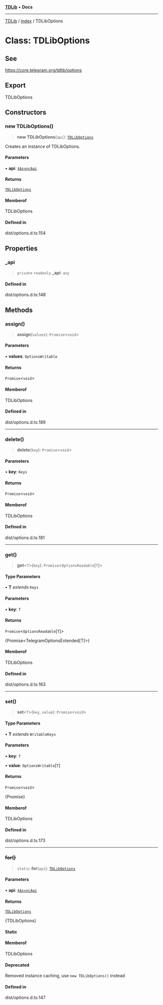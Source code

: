 [**TDLib**](../../README.md) • **Docs**

***

[TDLib](../../modules.md) / [index](../README.md) / TDLibOptions

# Class: TDLibOptions

## See

https://core.telegram.org/tdlib/options

## Export

TDLibOptions

## Constructors

### new TDLibOptions()

> **new TDLibOptions**(`api`): [`TDLibOptions`](TDLibOptions.md)

Creates an instance of TDLibOptions.

#### Parameters

• **api**: [`$AsyncApi`](../namespaces/types/namespaces/default/classes/$AsyncApi.md)

#### Returns

[`TDLibOptions`](TDLibOptions.md)

#### Memberof

TDLibOptions

#### Defined in

dist/options.d.ts:154

## Properties

### \_api

> `private` `readonly` **\_api**: `any`

#### Defined in

dist/options.d.ts:148

## Methods

### assign()

> **assign**(`values`): `Promise`\<`void`\>

#### Parameters

• **values**: `OptionsWritable`

#### Returns

`Promise`\<`void`\>

#### Memberof

TDLibOptions

#### Defined in

dist/options.d.ts:189

***

### delete()

> **delete**(`key`): `Promise`\<`void`\>

#### Parameters

• **key**: `Keys`

#### Returns

`Promise`\<`void`\>

#### Memberof

TDLibOptions

#### Defined in

dist/options.d.ts:181

***

### get()

> **get**\<`T`\>(`key`): `Promise`\<`OptionsReadable`\[`T`\]\>

#### Type Parameters

• **T** *extends* `Keys`

#### Parameters

• **key**: `T`

#### Returns

`Promise`\<`OptionsReadable`\[`T`\]\>

{Promise<TelegramOptionsExtended[T]>}

#### Memberof

TDLibOptions

#### Defined in

dist/options.d.ts:163

***

### set()

> **set**\<`T`\>(`key`, `value`): `Promise`\<`void`\>

#### Type Parameters

• **T** *extends* `WritableKeys`

#### Parameters

• **key**: `T`

• **value**: `OptionsWritable`\[`T`\]

#### Returns

`Promise`\<`void`\>

{Promise<void>}

#### Memberof

TDLibOptions

#### Defined in

dist/options.d.ts:173

***

### ~~for()~~

> `static` **for**(`api`): [`TDLibOptions`](TDLibOptions.md)

#### Parameters

• **api**: [`$AsyncApi`](../namespaces/types/namespaces/default/classes/$AsyncApi.md)

#### Returns

[`TDLibOptions`](TDLibOptions.md)

{TDLibOptions}

#### Static

#### Memberof

TDLibOptions

#### Deprecated

Removed instance caching, use `new TDLibOptions()` instead

#### Defined in

dist/options.d.ts:147
